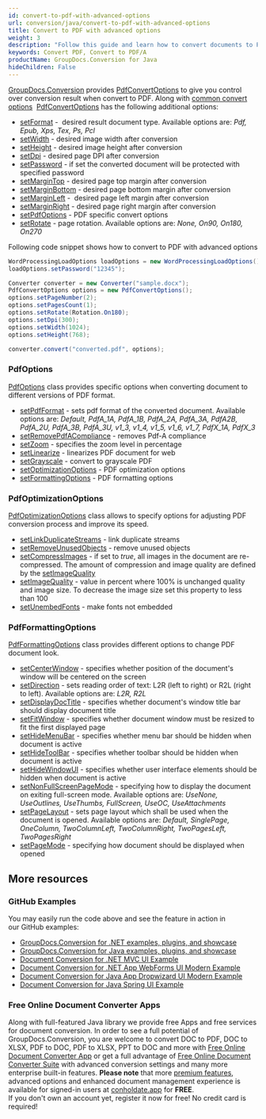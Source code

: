 ```yaml
---
id: convert-to-pdf-with-advanced-options
url: conversion/java/convert-to-pdf-with-advanced-options
title: Convert to PDF with advanced options
weight: 3
description: "Follow this guide and learn how to convert documents to PDF with height, width, DPI, margins and other customizations using GroupDocs.Conversion for Java."
keywords: Convert PDF, Convert to PDF/A
productName: GroupDocs.Conversion for Java
hideChildren: False
---
```

[GroupDocs.Conversion](https://products.groupdocs.com/conversion/java) provides [PdfConvertOptions](https://apireference.groupdocs.com/java/conversion/com.groupdocs.conversion.options.convert/PdfConvertOptions) to give you control over conversion result when convert to PDF. Along with [common convert options](https://apireference.groupdocs.com/conversion/java/com.groupdocs.conversion.options.convert/ConvertOptions)  [PdfConvertOptions](https://apireference.groupdocs.com/java/conversion/com.groupdocs.conversion.options.convert/PdfConvertOptions) has the following additional options:

*   [setFormat](https://apireference.groupdocs.com/java/conversion/com.groupdocs.conversion.options.convert/ConvertOptions#setFormat(com.groupdocs.conversion.filetypes.FileType)) -  desired result document type. Available options are: *Pdf, Epub, Xps, Tex, Ps, Pcl*
*   [setWidth](https://apireference.groupdocs.com/java/conversion/com.groupdocs.conversion.options.convert/PdfConvertOptions#setWidth(int)) -  desired image width after conversion
*   [setHeight](https://apireference.groupdocs.com/java/conversion/com.groupdocs.conversion.options.convert/PdfConvertOptions#setHeight(int)) -  desired image height after conversion
*   [setDpi](https://apireference.groupdocs.com/java/conversion/com.groupdocs.conversion.options.convert/PdfConvertOptions#setDpi(double)) -  desired page DPI after conversion
*   [setPassword](https://apireference.groupdocs.com/java/conversion/com.groupdocs.conversion.options.convert/PdfConvertOptions#setPassword(java.lang.String)) -  if set the converted document will be protected with specified password
*   [setMarginTop](https://apireference.groupdocs.com/java/conversion/com.groupdocs.conversion.options.convert/PdfConvertOptions#setMarginTop(int)) -  desired page top margin after conversion
*   [setMarginBottom](https://apireference.groupdocs.com/java/conversion/com.groupdocs.conversion.options.convert/PdfConvertOptions#setMarginBottom(int)) -  desired page bottom margin after conversion
*   [setMarginLeft](https://apireference.groupdocs.com/java/conversion/com.groupdocs.conversion.options.convert/PdfConvertOptions#setMarginLeft(int)) -  desired page left margin after conversion
*   [setMarginRight](https://apireference.groupdocs.com/java/conversion/com.groupdocs.conversion.options.convert/PdfConvertOptions#setMarginRight(int)) -  desired page right margin after conversion
*   [setPdfOptions](https://apireference.groupdocs.com/conversion/java/com.groupdocs.conversion.options.convert/PdfConvertOptions#setPdfOptions(com.groupdocs.conversion.options.convert.PdfOptions)) -  PDF specific convert options
*   [setRotate](https://apireference.groupdocs.com/java/conversion/com.groupdocs.conversion.options.convert/PdfConvertOptions#setRotate(com.groupdocs.conversion.options.convert.Rotation)) -  page rotation. Available options are: *None, On90, On180, On270*  
          

Following code snippet shows how to convert to PDF with advanced options

```java
WordProcessingLoadOptions loadOptions = new WordProcessingLoadOptions();
loadOptions.setPassword("12345");

Converter converter = new Converter("sample.docx");
PdfConvertOptions options = new PdfConvertOptions();
options.setPageNumber(2);
options.setPagesCount(1);
options.setRotate(Rotation.On180);
options.setDpi(300);
options.setWidth(1024);
options.setHeight(768);

converter.convert("converted.pdf", options);
```

### PdfOptions

[PdfOptions](https://apireference.groupdocs.com/java/conversion/com.groupdocs.conversion.options.convert/PdfOptions) class provides specific options when converting document to different versions of PDF format.

*   [setPdfFormat](https://apireference.groupdocs.com/java/conversion/com.groupdocs.conversion.options.convert/PdfOptions#setPdfFormat(com.groupdocs.conversion.options.convert.PdfFormats)) - sets pdf format of the converted document. Available options are: *Default, PdfA\_1A, PdfA\_1B, PdfA\_2A, PdfA\_3A, PdfA2B, PdfA\_2U, PdfA\_3B, PdfA\_3U, v1\_3, v1\_4, v1\_5, v1\_6, v1\_7, PdfX\_1A, PdfX\_3*
*   [setRemovePdfACompliance](https://apireference.groupdocs.com/java/conversion/com.groupdocs.conversion.options.convert/PdfOptions#setRemovePdfACompliance(boolean)) - removes Pdf-A compliance
*   [setZoom](https://apireference.groupdocs.com/java/conversion/com.groupdocs.conversion.options.convert/PdfOptions#setZoom(int)) - specifies the zoom level in percentage
*   [setLinearize](https://apireference.groupdocs.com/java/conversion/com.groupdocs.conversion.options.convert/PdfOptions#setLinearize(boolean)) - linearizes PDF document for web
*   [setGrayscale](https://apireference.groupdocs.com/java/conversion/com.groupdocs.conversion.options.convert/PdfOptions#setGrayscale(boolean)) - convert to grayscale PDF
*   [setOptimizationOptions](https://apireference.groupdocs.com/conversion/java/com.groupdocs.conversion.options.convert/PdfOptions#setOptimizationOptions(com.groupdocs.conversion.options.convert.PdfOptimizationOptions)) - PDF optimization options
*   [setFormattingOptions](https://apireference.groupdocs.com/conversion/java/com.groupdocs.conversion.options.convert/PdfOptions#setFormatingOptions(com.groupdocs.conversion.options.convert.PdfFormattingOptions)) - PDF formatting options

### PdfOptimizationOptions

[PdfOptimizationOptions](https://apireference.groupdocs.com/java/conversion/com.groupdocs.conversion.options.convert/PdfOptimizationOptions) class allows to specify options for adjusting PDF conversion process and improve its speed.

*   [setLinkDuplicateStreams](https://apireference.groupdocs.com/java/conversion/com.groupdocs.conversion.options.convert/PdfOptimizationOptions#setLinkDuplicateStreams(boolean)) - link duplicate streams
*   [setRemoveUnusedObjects](https://apireference.groupdocs.com/java/conversion/com.groupdocs.conversion.options.convert/PdfOptimizationOptions#setRemoveUnusedObjects(boolean)) - remove unused objects
*   [setCompressImages](https://apireference.groupdocs.com/java/conversion/com.groupdocs.conversion.options.convert/PdfOptimizationOptions#setCompressImages(boolean)) - if set to *true*, all images in the document are re-compressed. The amount of compression and image quality are defined by the [setImageQuality](https://apireference.groupdocs.com/java/conversion/com.groupdocs.conversion.options.convert/PdfOptimizationOptions#setImageQuality(int))
*   [setImageQuality](https://apireference.groupdocs.com/java/conversion/com.groupdocs.conversion.options.convert/PdfOptimizationOptions#setImageQuality(int)) -  value in percent where 100% is unchanged quality and image size. To decrease the image size set this property to less than 100
*   [setUnembedFonts](https://apireference.groupdocs.com/java/conversion/com.groupdocs.conversion.options.convert/PdfOptimizationOptions#setUnembedFonts(boolean)) - make fonts not embedded

### PdfFormattingOptions

[PdfFormattingOptions](https://apireference.groupdocs.com/java/conversion/com.groupdocs.conversion.options.convert/PdfFormattingOptions) class provides different options to change PDF document look.

*   [setCenterWindow](https://apireference.groupdocs.com/java/conversion/com.groupdocs.conversion.options.convert/PdfFormattingOptions#setCenterWindow(boolean)) - specifies whether position of the document's window will be centered on the screen
*   [setDirection](https://apireference.groupdocs.com/java/conversion/com.groupdocs.conversion.options.convert/PdfFormattingOptions#setDirection(com.groupdocs.conversion.options.convert.PdfDirection)) - sets reading order of text: L2R (left to right) or R2L (right to left). Available options are: *L2R, R2L*
*   [setDisplayDocTitle](https://apireference.groupdocs.com/java/conversion/com.groupdocs.conversion.options.convert/PdfFormattingOptions#setDisplayDocTitle(boolean)) - specifies whether document's window title bar should display document title
*   [setFitWindow](https://apireference.groupdocs.com/java/conversion/com.groupdocs.conversion.options.convert/PdfFormattingOptions#setFitWindow(boolean)) - specifies whether document window must be resized to fit the first displayed page
*   [setHideMenuBar](https://apireference.groupdocs.com/java/conversion/com.groupdocs.conversion.options.convert/PdfFormattingOptions#setHideMenuBar(boolean)) - specifies whether menu bar should be hidden when document is active
*   [setHideToolBar](https://apireference.groupdocs.com/java/conversion/com.groupdocs.conversion.options.convert/PdfFormattingOptions#setHideToolBar(boolean)) - specifies whether toolbar should be hidden when document is active
*   [setHideWindowUI](https://apireference.groupdocs.com/java/conversion/com.groupdocs.conversion.options.convert/PdfFormattingOptions#setHideWindowUI(boolean)) - specifies whether user interface elements should be hidden when document is active
*   [setNonFullScreenPageMode](https://apireference.groupdocs.com/java/conversion/com.groupdocs.conversion.options.convert/PdfFormattingOptions#setNonFullScreenPageMode(com.groupdocs.conversion.options.convert.PdfPageMode)) - specifying how to display the document on exiting full-screen mode. Available options are: *UseNone, UseOutlines, UseThumbs, FullScreen, UseOC, UseAttachments*
*   [setPageLayout](https://apireference.groupdocs.com/java/conversion/com.groupdocs.conversion.options.convert/PdfFormattingOptions#setPageLayout(com.groupdocs.conversion.options.convert.PdfPageLayout)) - sets page layout which shall be used when the document is opened. Available options are: *Default, SinglePage, OneColumn, TwoColumnLeft, TwoColumnRight, TwoPagesLeft, TwoPagesRight*
*   [setPageMode](https://apireference.groupdocs.com/java/conversion/com.groupdocs.conversion.options.convert/PdfFormattingOptions#setPageMode(com.groupdocs.conversion.options.convert.PdfPageMode)) - specifying how document should be displayed when opened

## More resources

### GitHub Examples
You may easily run the code above and see the feature in action in our GitHub examples:
*   [GroupDocs.Conversion for .NET examples, plugins, and showcase](https://github.com/groupdocs-conversion/GroupDocs.Conversion-for-.NET)    
*   [GroupDocs.Conversion for Java examples, plugins, and showcase](https://github.com/groupdocs-conversion/GroupDocs.Conversion-for-Java)    
*   [Document Conversion for .NET MVC UI Example](https://github.com/groupdocs-conversion/GroupDocs.Conversion-for-.NET-MVC)     
*   [Document Conversion for .NET App WebForms UI Modern Example](https://github.com/groupdocs-conversion/GroupDocs.Conversion-for-.NET-WebForms)    
*   [Document Conversion for Java App Dropwizard UI Modern Example](https://github.com/groupdocs-conversion/GroupDocs.Conversion-for-Java-Dropwizard)    
*   [Document Conversion for Java Spring UI Example](https://github.com/groupdocs-conversion/GroupDocs.Conversion-for-Java-Spring)   

### Free Online Document Converter Apps
Along with full-featured Java library we provide free Apps and free services for document conversion.
In order to see a full potential of GroupDocs.Conversion, you are welcome to convert DOC to PDF, DOC to XLSX, PDF to DOC, PDF to XLSX, PPT to DOC and more with [Free Online Document Converter App](https://products.groupdocs.app/conversion) or get a full advantage of [Free Online Document Converter Suite](https://conholdate.app/features/document-converter-online) with advanced conversion settings and many more enterprise built-in features.
**Please note** that more [premium features](https://conholdate.app/features), advanced options and enhanced document management experience is available for signed-in users at [conholdate.app](https://conholdate.app/) for **FREE**.  
If you don't own an account yet, register it now for free! No credit card is required!
